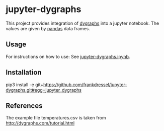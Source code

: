 # jupyter-dygraphs

This project provides integration of [dygraphs](http://dygraphs.com) into a jupyter notebook. The 
values are given by [pandas](https://pandas.pydata.org/) data frames.

## Usage

For instructions on how to use: See [jupyter-dygraphs.ipynb](jupyter-dygraphs.ipynb).

## Installation

pip3 install -e git+https://github.com/frankdressel/jupyter-dygraphs.git#egg=jupyter_dygraphs

## References
The example file temperatures.csv is taken from http://dygraphs.com/tutorial.html
